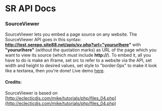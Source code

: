 # SR API Docs

### SourceViewer

SourceViewer lets you embed a page source on any website.
The SourceViewer API goes in this syntax: **http://test.serepo.site88.net/apis/sv.php?url="yoururlhere"**
with **"yoururlhere"** (without the quotation marks) as URL of the page which you want to view its source (which must include **http://**).
To embed it, all you have to do is make an iframe, set src to refer to a website via the API,
set width and height to desired values, set style to "border:0px" to make it look like a textarea, then you're done!
Live demo [here](http://test.serepo.site88.net/apis/sourceviewerdemo.html).
#### Credits:
SourceViewer is based on [http://eclecticdjs.com/mike/tutorials/php/files_04.php](http://eclecticdjs.com/mike/tutorials/php/files_04.php)